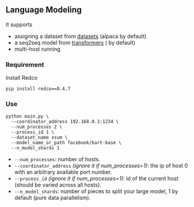## Language Modeling

It supports 
* assigning a dataset from [datasets](https://github.com/huggingface/datasets) (alpaca by default)
* a seq2seq model from [transformers](https://github.com/huggingface/transformers) ( by default)
* multi-host running

### Requirement
Install Redco
```shell
pip install redco==0.4.7
```

### Use


```shell
python main.py \
  --coordinator_address 192.168.0.1:1234 \ 
  --num_processes 2 \
  --process_id 1 \
  --dataset_name xsum \
  --model_name_or_path facebook/bart-base \
  --n_model_shards 1
```
* `--num_processes`: number of hosts.
* `--coordinator_address` *(ignore it if num_processes=1)*: the ip of host 0 with an arbitrary available port number.
* `--process_id` *(ignore it if num_processes=1)*: id of the current host (should be varied across all hosts).
* `--n_model_shards`: number of pieces to split your large model, 1 by default (pure data parallelism). 